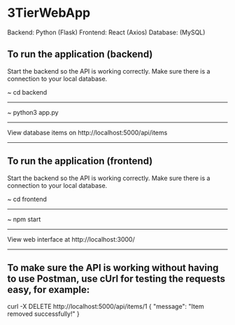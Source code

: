 # 3TierWebApp

Backend: Python (Flask)
Frontend: React (Axios)
Database: (MySQL)


## To run the application (backend)

Start the backend so the API is working correctly. Make sure there is a connection to your local database.

~ cd backend

--------------------------

~ python3 app.py

--------------------------

View database items on http://localhost:5000/api/items

--------------------------

## To run the application (frontend)

Start the backend so the API is working correctly. Make sure there is a connection to your local database.

~ cd frontend

--------------------------

~ npm start

--------------------------

View web interface at http://localhost:3000/

--------------------------

## To make sure the API is working without having to use Postman, use cUrl for testing the requests easy, for example:

curl -X DELETE http://localhost:5000/api/items/1
{
  "message": "Item removed successfully!"
}


